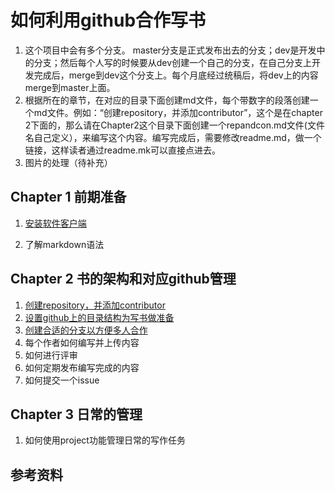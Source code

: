 # 如何利用github合作写书

1. 这个项目中会有多个分支。 master分支是正式发布出去的分支；dev是开发中的分支；然后每个人写的时候要从dev创建一个自己的分支，在自己分支上开发完成后，merge到dev这个分支上。每个月底经过统稿后，将dev上的内容merge到master上面。
2. 根据所在的章节，在对应的目录下面创建md文件，每个带数字的段落创建一个md文件。例如：“创建repository，并添加contributor”，这个是在chapter 2下面的，那么请在Chapter2这个目录下面创建一个repandcon.md文件(文件名自己定义），来编写这个内容。编写完成后，需要修改readme.md，做一个链接，这样读者通过readme.mk可以直接点进去。
3. 图片的处理（待补充）

## Chapter 1 前期准备

1. [安装软件客户端](./Chapter1/article1.md)

2. 了解markdown语法

## Chapter 2 书的架构和对应github管理

1. [创建repository，并添加contributor](./Chapter2/rep.md)
2. [设置github上的目录结构为写书做准备](./Chapter2/stru.md)
3. [创建合适的分支以方便多人合作](./Chapter2/branch.md)
4. 每个作者如何编写并上传内容
5. 如何进行评审
6. 如何定期发布编写完成的内容
7. 如何提交一个issue

## Chapter 3 日常的管理
1. 如何使用project功能管理日常的写作任务

## 参考资料


